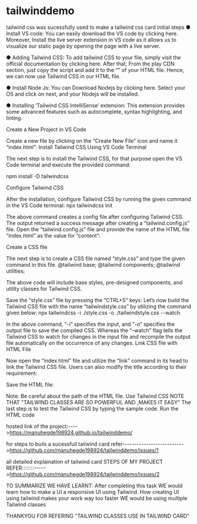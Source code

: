 # tailwinddemo
tailwind css was sucessfully used to make a tailwind css card
initial steps
●        Install VS code: You can easily download the VS code by clicking here. Moreover, Install the live server extension in VS code as it allows us to visualize our static page by opening the page with a live server.

●        Adding Tailwind CSS: To add tailwind CSS to your file, simply visit the official documentation by clicking here. After that, From the play CDN section, just copy the script and add it to the “<head>” of your HTML file. Hence, we can now use Tailwind CSS in our HTML file.

●        Install Node Js: You can Download Nodejs by clicking here. Select your OS and click on next, and your Nodejs will be installed.

●        Installing ‘Tailwind CSS IntelliSense’ extension: This extension provides some advanced features such as autocomplete, syntax highlighting, and linting.


 Create a New Project in VS Code

 Create a new file by clicking on the “Create New File” icon and name it “index.html”:
  Install Tailwind CSS Using VS Code Terminal

The next step is to install the Tailwind CSS, for that purpose open the VS Code terminal and execute the provided command:

npm install -D tailwindcss


 Configure Tailwind CSS

After the installation, configure Tailwind CSS by running the given command in the VS Code terminal:
npx tailwindcss init

The above command creates a config file after configuring Tailwind CSS.
The output returned a success message after creating a “tailwind.config.js” file.
Open the “tailwind.config.js” file and provide the name of the HTML file “index.html” as the value for “content”:

 Create a CSS file

The next step is to create a CSS file named “style.css” and type the given command in this file.
@tailwind base;
@tailwind components;
@tailwind utilities;

The above code will include base styles, pre-designed components, and utility classes for Tailwind CSS.

Save the “style.css” file by pressing the “CTRL+S” keys:
Let’s now build the Tailwind CSS file with the name “tailwindstyle.css” by utilizing the command given below:
npx tailwindcss -i ./style.css -o ./tailwindstyle.css --watch

In the above command, “-i” specifies the input, and “-o” specifies the output file to save the compiled CSS. 
Whereas the “–watch” flag tells the Tailwind CSS to 
watch for changes in the input file and recompile the output file automatically on the occurrence of any changes.
Link CSS file with HTML File

Now open the “index.html” file and utilize the “link” command in its head to link the Tailwind CSS file. Users can also modify the title according to their requirement:
<link href="./tailwindstyle.css" rel="stylesheet">
<title>LinuxHint</title>

Save the HTML file:

Note: Be careful about the path of the HTML file.
 Use Tailwind CSS
NOTE THAT "TAILWIND CLASSES ARE SO POWERFUL AND ,MAKES IT EASY"
The last step is to test the Tailwind CSS by typing the sample code. Run the HTML code 

hosted link of the project:---->https://manuhegde198924.github.io/tailwinddemo/

for steps to buils a sucessfull tailwind card refer-------------------------->https://github.com/manuhegde198924/tailwinddemo/issues/1



all detailed explaination of tailwind card STEPS OF MY PROJECT REFER::::::::----->https://github.com/manuhegde198924/tailwinddemo/issues/2

TO SUMMARIZE WE HAVE LEARNT:
    After completing this task WE would learn how to make a UI a responsive UI using Tailwind. 
    How creating UI using tailwind makes your work way too faster 
  WE would be using multiple Tailwind classes

  THANKYOU FOR REFERING "TAILWIND CLASSES USE IN TAILWIND CARD"

